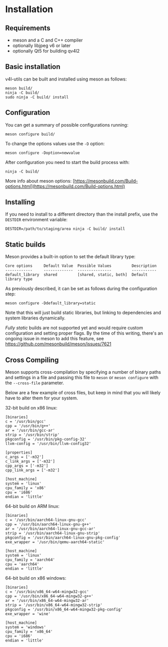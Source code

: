 # Installation

## Requirements

* meson and a C and C++ compiler
* optionally libjpeg v6 or later
* optionally Qt5 for building qv4l2

## Basic installation

v4l-utils can be built and installed using meson as follows:

```
meson build/
ninja -C build/
sudo ninja -C build/ install
```

## Configuration

You can get a summary of possible configurations running:

```
meson configure build/
```

To change the options values use the `-D` option:

```
meson configure -Doption=newvalue
```

After configuration you need to start the build process with:

```
ninja -C build/
```

More info about meson options:
[https://mesonbuild.com/Build-options.html](https://mesonbuild.com/Build-options.html)

## Installing

If you need to install to a different directory than the install prefix, use
the `DESTDIR` environment variable:

```
DESTDIR=/path/to/staging/area ninja -C build/ install
```

## Static builds

Meson provides a built-in option to set the default library type:

```
Core options     Default Value  Possible Values         Description
------------     -------------  ---------------         -----------
default_library  shared         [shared, static, both]  Default library type
```

As previously described, it can be set as follows during the configuration step:

```
meson configure -Ddefault_library=static
```

Note that this will just build static libraries, but linking to dependencies and
system libraries dynamically.

*Fully static* builds are not supported yet and would require custom
configuration and setting proper flags. By the time of this writing, there's an
ongoing issue in meson to add this feature, see
https://github.com/mesonbuild/meson/issues/7621

## Cross Compiling

Meson supports cross-compilation by specifying a number of binary paths and
settings in a file and passing this file to `meson` or `meson configure` with
the `--cross-file` parameter.

Below are a few example of cross files, but keep in mind that you will likely
have to alter them for your system.

32-bit build on x86 linux:

```
[binaries]
c = '/usr/bin/gcc'
cpp = '/usr/bin/g++'
ar = '/usr/bin/gcc-ar'
strip = '/usr/bin/strip'
pkgconfig = '/usr/bin/pkg-config-32'
llvm-config = '/usr/bin/llvm-config32'

[properties]
c_args = ['-m32']
c_link_args = ['-m32']
cpp_args = ['-m32']
cpp_link_args = ['-m32']

[host_machine]
system = 'linux'
cpu_family = 'x86'
cpu = 'i686'
endian = 'little'
```

64-bit build on ARM linux:

```
[binaries]
c = '/usr/bin/aarch64-linux-gnu-gcc'
cpp = '/usr/bin/aarch64-linux-gnu-g++'
ar = '/usr/bin/aarch64-linux-gnu-gcc-ar'
strip = '/usr/bin/aarch64-linux-gnu-strip'
pkgconfig = '/usr/bin/aarch64-linux-gnu-pkg-config'
exe_wrapper = '/usr/bin/qemu-aarch64-static'

[host_machine]
system = 'linux'
cpu_family = 'aarch64'
cpu = 'aarch64'
endian = 'little'
```

64-bit build on x86 windows:

```
[binaries]
c = '/usr/bin/x86_64-w64-mingw32-gcc'
cpp = '/usr/bin/x86_64-w64-mingw32-g++'
ar = '/usr/bin/x86_64-w64-mingw32-ar'
strip = '/usr/bin/x86_64-w64-mingw32-strip'
pkgconfig = '/usr/bin/x86_64-w64-mingw32-pkg-config'
exe_wrapper = 'wine'

[host_machine]
system = 'windows'
cpu_family = 'x86_64'
cpu = 'i686'
endian = 'little'
```
